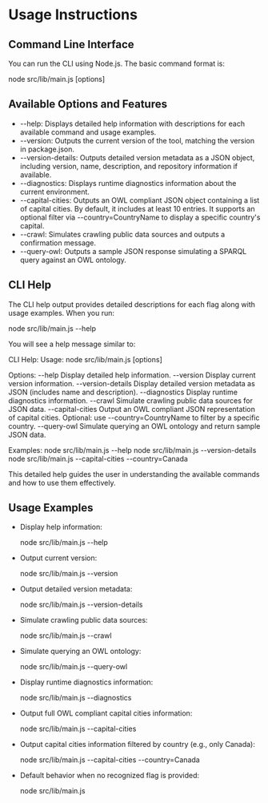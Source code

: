 # Usage Instructions

## Command Line Interface

You can run the CLI using Node.js. The basic command format is:

  node src/lib/main.js [options]

## Available Options and Features

- --help: Displays detailed help information with descriptions for each available command and usage examples.
- --version: Outputs the current version of the tool, matching the version in package.json.
- --version-details: Outputs detailed version metadata as a JSON object, including version, name, description, and repository information if available.
- --diagnostics: Displays runtime diagnostics information about the current environment.
- --capital-cities: Outputs an OWL compliant JSON object containing a list of capital cities. By default, it includes at least 10 entries. It supports an optional filter via --country=CountryName to display a specific country's capital.
- --crawl: Simulates crawling public data sources and outputs a confirmation message.
- --query-owl: Outputs a sample JSON response simulating a SPARQL query against an OWL ontology.

## CLI Help

The CLI help output provides detailed descriptions for each flag along with usage examples. When you run:

  node src/lib/main.js --help

You will see a help message similar to:

  CLI Help:
  Usage: node src/lib/main.js [options]

  Options:
    --help             Display detailed help information.
    --version          Display current version information.
    --version-details  Display detailed version metadata as JSON (includes name and description).
    --diagnostics      Display runtime diagnostics information.
    --crawl            Simulate crawling public data sources for JSON data.
    --capital-cities   Output an OWL compliant JSON representation of capital cities.
                       Optional: use --country=CountryName to filter by a specific country.
    --query-owl        Simulate querying an OWL ontology and return sample JSON data.

  Examples:
    node src/lib/main.js --help
    node src/lib/main.js --version-details
    node src/lib/main.js --capital-cities --country=Canada

This detailed help guides the user in understanding the available commands and how to use them effectively.

## Usage Examples

- Display help information:
  
  node src/lib/main.js --help

- Output current version:
  
  node src/lib/main.js --version

- Output detailed version metadata:
  
  node src/lib/main.js --version-details

- Simulate crawling public data sources:
  
  node src/lib/main.js --crawl

- Simulate querying an OWL ontology:
  
  node src/lib/main.js --query-owl

- Display runtime diagnostics information:
  
  node src/lib/main.js --diagnostics

- Output full OWL compliant capital cities information:
  
  node src/lib/main.js --capital-cities

- Output capital cities information filtered by country (e.g., only Canada):
  
  node src/lib/main.js --capital-cities --country=Canada

- Default behavior when no recognized flag is provided:
  
  node src/lib/main.js
